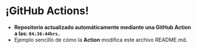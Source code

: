 # ¡GitHub Actions!
* **Repositorio actualizado automáticamente mediante una GitHub Action a las: `04:36:44hrs.`**
* Ejemplo sencillo de cómo la **Action** modifica este archivo README.md.
